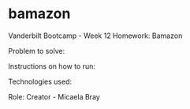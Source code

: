 # bamazon
Vanderbilt Bootcamp - Week 12 Homework: Bamazon

Problem to solve: 

Instructions on how to run: 

Technologies used: 

Role: Creator - Micaela Bray